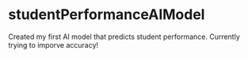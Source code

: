 # studentPerformanceAIModel
Created my first AI model that predicts student performance. Currently trying to imporve accuracy!
